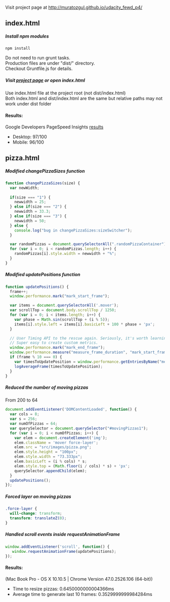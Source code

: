 Visit project page at <http://muratozgul.github.io/udacity_fewd_p4/>

## index.html

##### Install npm modules
`npm install`

Do not need to run grunt tasks.  
Production files are under "dist/" directory.  
Checkout Gruntfile.js for details.  

##### Visit [project page](http://muratozgul.github.io/udacity_fewd_p4/) or open index.html 
Use index.html file at the project root (not dist/index.html)  
Both index.html and dist/index.html are the same but relative paths may not work under dist folder

#### Results:
Google Developers PageSpeed Insights [results](https://developers.google.com/speed/pagespeed/insights/?url=http%3A%2F%2Fmuratozgul.github.io%2Fudacity_fewd_p4%2F)
* Desktop: 97/100
* Mobile: 96/100

## pizza.html

##### Modified changePizzaSizes function

```js
function changePizzaSizes(size) {
  var newWidth;
  
  if(size === "1") {
    newwidth = 25;
  } else if(size === "2") {
    newwidth = 33.3;
  } else if(size === "3") {
    newwidth = 50;
  } else {
    console.log("bug in changePizzaSizes:sizeSwitcher");
  }

  var randomPizzas = document.querySelectorAll(".randomPizzaContainer");
  for (var i = 0; i < randomPizzas.length; i++) {
    randomPizzas[i].style.width = newwidth + "%";
  }
}
```

##### Modified updatePositions function

```js
function updatePositions() {
  frame++;
  window.performance.mark("mark_start_frame");

  var items = document.querySelectorAll('.mover');
  var scrollTop = document.body.scrollTop / 1250;
  for (var i = 0; i < items.length; i++) {
    var phase = Math.sin(scrollTop + (i % 5));
    items[i].style.left = items[i].basicLeft + 100 * phase + 'px';
  }

  // User Timing API to the rescue again. Seriously, it's worth learning.
  // Super easy to create custom metrics.
  window.performance.mark("mark_end_frame");
  window.performance.measure("measure_frame_duration", "mark_start_frame", "mark_end_frame");
  if (frame % 10 === 0) {
    var timesToUpdatePosition = window.performance.getEntriesByName("measure_frame_duration");
    logAverageFrame(timesToUpdatePosition);
  }
}
```

##### Reduced the number of moving pizzas
From 200 to 64

```js
document.addEventListener('DOMContentLoaded', function() {
  var cols = 8;
  var s = 256;
  var numOfPizzas = 64;
  var querySelector = document.querySelector("#movingPizzas1");
  for (var i = 0; i < numOfPizzas; i++) {
    var elem = document.createElement('img');
    elem.className = 'mover force-layer';
    elem.src = "src/images/pizza.png";
    elem.style.height = "100px";
    elem.style.width = "73.333px";
    elem.basicLeft = (i % cols) * s;
    elem.style.top = (Math.floor(i / cols) * s) + 'px';
    querySelector.appendChild(elem);
  }
  updatePositions();
});
```

##### Forced layer on moving pizzas

```css
.force-layer {
  will-change: transform;
  transform: translateZ(0);
}
```

##### Handled scroll events inside requestAnimationFrame

```js
window.addEventListener('scroll', function() {
   window.requestAnimationFrame(updatePositions);
});
```

#### Results:
(Mac Book Pro - OS X 10.10.5 | Chrome Version 47.0.2526.106 (64-bit))
* Time to resize pizzas: 0.6450000000004366ms
* Average time to generate last 10 frames: 0.3529999999984284ms